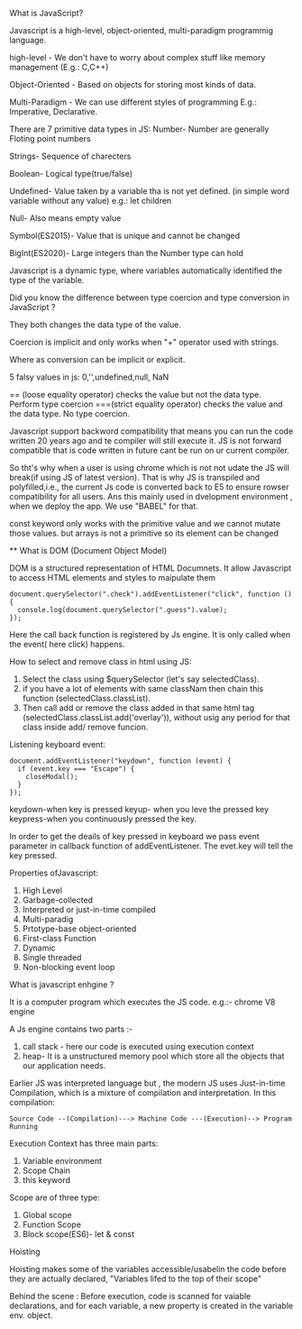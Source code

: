 What is JavaScript?

Javascript is a high-level, object-oriented, multi-paradigm programmig language.

high-level - We don't have to worry about complex stuff like memory management (E.g.: C,C++)

Object-Oriented - Based on objects for storing most kinds of data.

Multi-Paradigm - We can use different styles of programming
E.g.: Imperative, Declarative.

There are 7 primitive data types in JS:
Number- Number are generally Floting point numbers

Strings- Sequence of charecters

Boolean- Logical type(true/false)

Undefined- Value taken by a variable tha is not yet defined. (in simple word variable without any value)
e.g.: let children

Null- Also means empty value

Symbol(ES2015)- Value that is unique and cannot be changed

BigInt(ES2020)- Large integers than the Number type can hold

Javascript is a dynamic type, where variables automatically identified the type of the variable.

Did you know the difference between type coercion and type conversion in JavaScript ?

They both changes the data type of the value.

Coercion is implicit and only works when "+" operator used with strings.

Where as conversion can be implicit or explicit.

5 falsy values in js: 0,'',undefined,null, NaN

== (loose equality operator) checks the value but not the data type. Perform type coercion
===(strict equality operator) checks the value and the data type. No type coercion.

Javascript support backword compatibility that means you can run the code written 20 years ago and te compiler will still execute it.
JS is not forward compatible that is code written in future cant be run on ur current compiler.

So tht's why when a user is using chrome which is not not udate the JS will break(if using JS of latest version).
That is why JS is transpiled and polyfilled,i.e., the current Js code is converted back to E5 to ensure rowser compatibility for all users. Ans this mainly used in dvelopment environment , when we deploy the app. We use "BABEL" for that.

const keyword only works with the primitive value and we cannot mutate those values.
but arrays is not a primitive so its element can be changed

\*\* What is DOM (Document Object Model)

DOM is a structured representation of HTML Documnets. It allow Javascript to access HTML elements and styles to maipulate them

```
document.querySelector(".check").addEventListener("click", function () {
  console.log(document.querySelector(".guess").value);
});
```

Here the call back function is registered by Js engine.
It is only called when the event( here click) happens.

How to select and remove class in html using JS:

1. Select the class using $querySelector (let's say selectedClass).
2. if you have a lot of elements with same classNam then chain this function (selectedClass.classList).
3. Then call add or remove the class added in that same html tag (selectedClass.classList.add('overlay')), without usig any period for that class inside add/ remove funcion.

Listening keyboard event:

```
document.addEventListener("keydown", function (event) {
  if (event.key === "Escape") {
    closeModal();
  }
});
```

keydown-when key is pressed
keyup- when you leve the pressed key
keypress-when you continuously pressed the key.

In order to get the deails of key pressed in keyboard we pass event parameter in callback function of addEventListener. The evet.key will tell the key pressed.

Properties ofJavascript:

1. High Level
2. Garbage-collected
3. Interpreted or just-in-time compiled
4. Multi-paradig
5. Prtotype-base object-oriented
6. First-class Function
7. Dynamic
8. Single threaded
9. Non-blocking event loop

What is javascript enhgine ?

It is a computer program which executes the JS code. e.g.:- chrome V8 engine

A Js engine contains two parts :-

1. call stack - here our code is executed using execution context
2. heap- It is a unstructured memory pool which store all the objects that our application needs.

Earlier JS was interpreted language but , the modern JS uses Just-in-time Compilation, which is a mixture of compilation and interpretation.
In this compilation:

```
Source Code --(Compilation)---> Machine Code ---(Execution)--> Program Running
```

Execution Context has three main parts:

1. Variable environment
2. Scope Chain
3. this keyword

Scope are of three type:

1. Global scope
2. Function Scope
3. Block scope(ES6)- let & const

Hoisting

Hoisting makes some of the variables accessible/usabelin the code before they are actually declared, "Variables lifed to the top of their scope"

Behind the scene :
Before execution, code is scanned for vaiable declarations, and for each variable, a new property is created in the variable env. object. 
